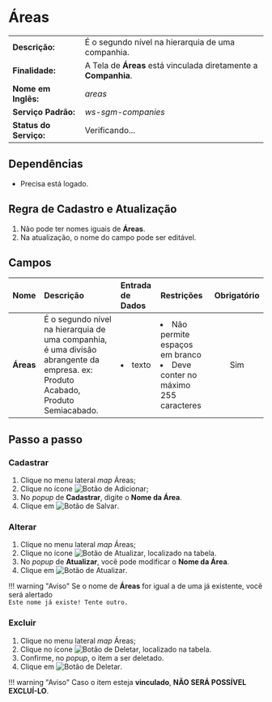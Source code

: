 # Áreas

|   |   |
|---|---|
|**Descrição:**| É o segundo nível na hierarquia de uma companhia.|
|**Finalidade:**| A Tela de **Áreas** está vinculada diretamente a **Companhia**.|
|**Nome em Inglês:**|_areas_|
|**Serviço Padrão:**|_ws-sgm-companies_|
|**Status do Serviço:**|<span id="api-ws-sgm-companies" ><span class="badge badge-pill badge-secondary">Verificando...</span></span>|

## Dependências

* Precisa está logado.

## Regra de Cadastro e Atualização

1. Não pode ter nomes iguais de **Áreas**.
2. Na atualização, o nome do campo pode ser editável.

## Campos

Nome|Descrição|Entrada de Dados|Restrições|Obrigatório|
:---|:--------|:---|:---|:---------:
**Áreas**|É o segundo nível na hierarquia de uma companhia, é uma divisão abrangente da empresa. ex: Produto Acabado, Produto Semiacabado.|<li>texto</li>|<li>Não permite espaços em branco</li><li>Deve conter no máximo 255 caracteres</li>|<span class="badge badge-pill badge-success">Sim</span>

## Passo a passo

### Cadastrar

1. Clique no menu lateral <span class="btn-panel"><i class="material-icons">map</i> Áreas</span>;
2. Clique no ícone ![Botão de Adicionar](/assets/images/button_add.png);
3. No _popup_ de **Cadastrar**, digite o **Nome da Área**.
4. Clique em ![Botão de Salvar](/assets/images/button_save.png).

### Alterar

1. Clique no menu lateral <span class="btn-panel"><i class="material-icons">map</i> Áreas</span>;
2. Clique no ícone ![Botão de Atualizar](/assets/images/button_update.png), localizado na tabela.
3. No _popup_ de **Atualizar**, você pode modificar o **Nome da Área**.
5. Clique em ![Botão de Atualizar](/assets/images/button_update_large.png).

!!! warning "Aviso"
    Se o nome de **Áreas** for igual a de uma já existente, você será alertado  
    `Este nome já existe! Tente outro.`

### Excluir

1. Clique no menu lateral <span class="btn-panel"><i class="material-icons">map</i> Áreas</span>;
2. Clique no ícone ![Botão de Deletar](/assets/images/button_delete.png), localizado na tabela.
3. Confirme, no _popup_, o item a ser deletado.
4. Clique em ![Botão de Deletar](/assets/images/button_delete_large.png).

!!! warning "Aviso"
    Caso o item esteja **vinculado**, **NÃO SERÁ POSSÍVEL EXCLUÍ-LO**.

